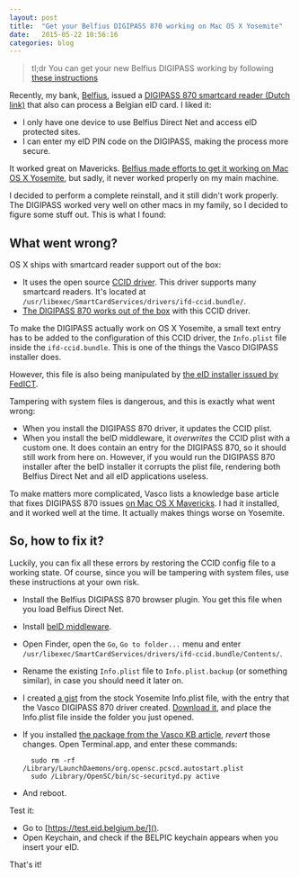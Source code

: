 ```yaml
---
layout: post
title:  "Get your Belfius DIGIPASS 870 working on Mac OS X Yosemite"
date:   2015-05-22 10:56:16
categories: blog
---
```

> tl;dr You can get your new Belfius DIGIPASS working by following [these instructions](#fix)

Recently, my bank, [Belfius](https://www.belfius.be/), issued a [DIGIPASS 870 smartcard reader (Dutch link)](https://www.belfius.be/retail/nl/zelf-bankieren/diensten/kaartlezer/index.aspx?firstWA=no) that also can process a Belgian eID card. I liked it:

* I only have one device to use Belfius Direct Net and access eID protected sites.
* I can enter my eID PIN code on the DIGIPASS, making the process more secure.

It worked great on Mavericks. [Belfius made efforts to get it working on Mac OS X Yosemite](https://twitter.com/belfiuscontact/status/540120080450068481), but sadly, it never worked properly on my main machine.

I decided to perform a complete reinstall, and it still didn't work properly. The DIGIPASS worked very well on other macs in my family, so I decided to figure some stuff out. This is what I found:

## What went wrong?

OS X ships with smartcard reader support out of the box:

* It uses the open source [CCID driver](https://pcsclite.alioth.debian.org/ccid.html). This driver supports many smartcard readers. It's located at `/usr/libexec/SmartCardServices/drivers/ifd-ccid.bundle/`.
* [The DIGIPASS 870 works out of the box](https://pcsclite.alioth.debian.org/ccid/shouldwork.html#0x1A440x0870) with this CCID driver.

To make the DIGIPASS actually work on OS X Yosemite, a small text entry has to be added to the configuration of this CCID driver, the `Info.plist` file inside the `ifd-ccid.bundle`. This is one of the things the Vasco DIGIPASS installer does.

However, this file is also being manipulated by [the eID installer issued by FedICT](http://eid.belgium.be/en/using_your_eid/installing_the_eid_software/).

Tampering with system files is dangerous, and this is exactly what went wrong:

* When you install the DIGIPASS 870 driver, it updates the CCID plist.
* When you install the beID middleware, it _overwrites_ the CCID plist with a custom one. It does contain an entry for the DIGIPASS 870, so it should still work from here on. However, if you would run the DIGIPASS 870 installer after the beID installer it corrupts the plist file, rendering both Belfius Direct Net and all eID applications useless.

To make matters more complicated, Vasco lists a knowledge base article that fixes DIGIPASS 870 issues [on Mac OS X Mavericks](https://retail.vasco.com/install/faq/20140326_120189.aspx). I had it installed, and it worked well at the time. It actually makes things worse on Yosemite.

<a name="fix"></a>

## So, how to fix it?

Luckily, you can fix all these errors by restoring the CCID config file to a working state. Of course, since you will be tampering with system files, use these instructions at your own risk.

* Install the Belfius DIGIPASS 870 browser plugin. You get this file when you load Belfius Direct Net.
* Install [beID middleware](http://eid.belgium.be/en/using_your_eid/installing_the_eid_software/mac/).
* Open Finder, open the `Go`, `Go to folder...` menu and enter `/usr/libexec/SmartCardServices/drivers/ifd-ccid.bundle/Contents/`.
* Rename the existing `Info.plist` file to `Info.plist.backup` (or something similar), in case you should need it later on.
* I created [a gist](https://gist.github.com/benc/438193275f9720f1b509) from the stock Yosemite Info.plist file, with the entry that the Vasco DIGIPASS 870 driver created. [Download it](https://gist.github.com/benc/438193275f9720f1b509/download), and place the Info.plist file inside the folder you just opened.
* If you installed [the package from the Vasco KB article]((https://retail.vasco.com/install/faq/20140326_120189.aspx)), _revert_ those changes. Open Terminal.app, and enter these commands:

        sudo rm -rf /Library/LaunchDaemons/org.opensc.pcscd.autostart.plist
        sudo /Library/OpenSC/bin/sc-securityd.py active

* And reboot.

Test it:

* Go to [https://test.eid.belgium.be/]().
* Open Keychain, and check if the BELPIC keychain appears when you insert your eID.

That's it!
